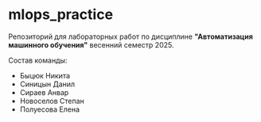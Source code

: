 # mlops_practice
Репозиторий для лабораторных работ по дисциплине **"Автоматизация машинного обучения"** весенний семестр 2025.

Состав команды: 
* Быцюк Никита
* Синицын Данил
* Сираев Анвар
* Новоселов Степан
* Полуесова Елена
